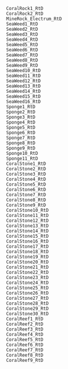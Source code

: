     CoralRock1_RtD
    CoralRock2_RtD
    MineRock_Electrum_RtD
    SeaWeed1_RtD
    SeaWeed2_RtD
    SeaWeed3_RtD
    SeaWeed4_RtD
    SeaWeed5_RtD
    SeaWeed6_RtD
    SeaWeed7_RtD
    SeaWeed8_RtD
    SeaWeed9_RtD
    SeaWeed10_RtD
    SeaWeed11_RtD
    SeaWeed12_RtD
    SeaWeed13_RtD
    SeaWeed14_RtD
    SeaWeed15_RtD
    SeaWeed16_RtD
    Sponge1_RtD
    Sponge2_RtD
    Sponge3_RtD
    Sponge4_RtD
    Sponge5_RtD
    Sponge6_RtD
    Sponge7_RtD
    Sponge8_RtD
    Sponge9_RtD
    Sponge10_RtD
    Sponge11_RtD
    CoralStone1_RtD
    CoralStone2_RtD
    CoralStone3_RtD
    CoralStone4_RtD
    CoralStone5_RtD
    CoralStone6_RtD
    CoralStone7_RtD
    CoralStone8_RtD
    CoralStone9_RtD
    CoralStone10_RtD
    CoralStone11_RtD
    CoralStone12_RtD
    CoralStone13_RtD
    CoralStone14_RtD
    CoralStone15_RtD
    CoralStone16_RtD
    CoralStone17_RtD
    CoralStone18_RtD
    CoralStone19_RtD
    CoralStone20_RtD
    CoralStone21_RtD
    CoralStone22_RtD
    CoralStone23_RtD
    CoralStone24_RtD
    CoralStone25_RtD
    CoralStone26_RtD
    CoralStone27_RtD
    CoralStone28_RtD
    CoralStone29_RtD
    CoralStone30_RtD
    CoralReef1_RtD
    CoralReef2_RtD
    CoralReef3_RtD
    CoralReef4_RtD
    CoralReef5_RtD
    CoralReef6_RtD
    CoralReef7_RtD
    CoralReef8_RtD
    CoralReef9_RtD
